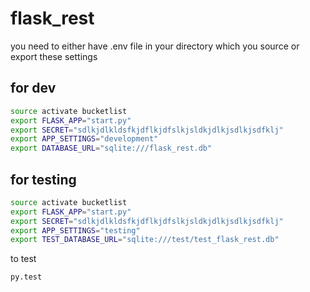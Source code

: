 # flask_rest
you need to either have .env file in your directory which you source or export these settings

## for dev

```bash
source activate bucketlist
export FLASK_APP="start.py"
export SECRET="sdlkjdlkldsfkjdflkjdfslkjsldkjdlkjsdlkjsdfklj"
export APP_SETTINGS="development"
export DATABASE_URL="sqlite:///flask_rest.db"
```

## for testing

```bash
source activate bucketlist
export FLASK_APP="start.py"
export SECRET="sdlkjdlkldsfkjdflkjdfslkjsldkjdlkjsdlkjsdfklj"
export APP_SETTINGS="testing"
export TEST_DATABASE_URL="sqlite:///test/test_flask_rest.db"
```

to test
```bash
py.test
```
